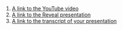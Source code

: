 1. [A link to the YouTube video](https://www.youtube.com/watch?v=rTuVagpIQiE&feature=youtu.be)
2. [A link to the Reveal presentation](https://irinateln0va-presentation.netlify.app/)
3. [A link to the transcript of your presentation](https://www.dropbox.com/s/hy01yuov5ic3vlt/css-grid-transcript.txt?dl=0)